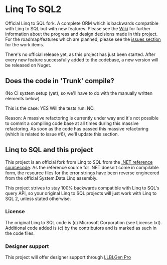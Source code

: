 Linq To SQL2
=============

Official Linq to SQL fork. A complete ORM which is backwards compatible with Linq to SQL but with new features. Please see the [Wiki](https://github.com/FransBouma/LinqToSQL2/wiki) for further information about the progress and design decisions made in this project. For the roadmap/features which are planned, please see the [issues section](https://github.com/FransBouma/LinqToSQL2/issues) for the work items. 

There's no official release yet, as this project has just been started. After every new feature successfully added to the codebase, a new version will be released on Nuget. 

## Does the code in 'Trunk' compile?

(No CI system setup (yet), so we'll have to do with the manually written elements below)

This is the case: YES
Will the tests run: NO.

Reason: A massive refactoring is currently under way and it's not possible to commit a compiling code base at all times during this massive refactoring. As soon as the code has passed this massive refactoring (which is related to issue #6), we'll update this section.

## Linq to SQL and this project

This project is an official fork from Linq to SQL from the [.NET reference sourcecode](https://github.com/Microsoft/referencesource). As the reference source for .NET doesn't come in compilable form, the resource files for the error strings have been reverse engineered from the official System.Data.Linq assembly.

This project strives to stay 100% backwards compatible with Linq to SQL's query API, so your original Linq to SQL projects will just work with Linq to SQL 2, unless stated otherwise.

### License

The original Linq to SQL code is (c) Microsoft Corporation (see License.txt). Additional code added is (c) by the contributors and is marked as such in the code files. 

### Designer support

This project will offer designer support through [LLBLGen Pro](http://www.llblgen.com)

